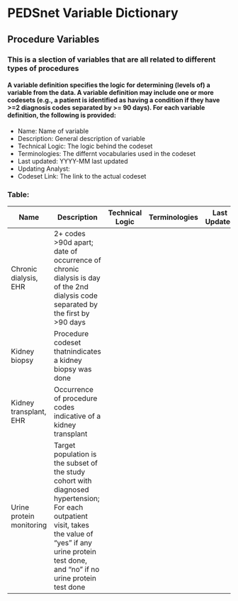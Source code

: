 # PEDSnet Variable Dictionary

## Procedure Variables

### This is a slection of variables that are all related to different types of procedures

#### A variable definition specifies the logic for determining (levels of) a variable from the data. A variable definition may include one or more codesets (e.g., a patient is identified as having a condition if they have >=2 diagnosis codes separated by >= 90 days). For each variable definition, the following is provided:
* Name: Name of variable
* Description: General description of variable
* Technical Logic: The logic behind the codeset
* Terminologies: The differnt vocabularies used in the codeset
* Last updated: YYYY-MM last updated
* Updating Analyst:
* Codeset Link: The link to the actual codeset

### Table:

| Name | Description | Technical Logic | Terminologies | Last Updated | Updating Analyst  | Codeset Link |
|------|-------------|-----------------|---------------|--------------|-------------------|--------------|
| Chronic dialysis, EHR | 2+ codes >90d apart; date of occurrence of chronic dialysis is day of the 2nd dialysis code separated by the first by >90 days | | | | | dialysis |
| Kidney biopsy | Procedure codeset thatnindicates a kidney biopsy was done | | | | | kidney_biopsy |
| Kidney transplant, EHR | Occurrence of procedure codes indicative of a kidney transplant | | | | | kidney_transplant |
| Urine protein monitoring | Target population is the subset of the study cohort with diagnosed hypertension; For each outpatient visit, takes the value of “yes” if any urine protein test done, and “no” if no urine protein test done | | | | | urine_protein_quant |
